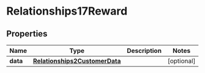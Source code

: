 # Relationships17Reward

## Properties
Name | Type | Description | Notes
------------ | ------------- | ------------- | -------------
**data** | [**Relationships2CustomerData**](Relationships2CustomerData.md) |  |  [optional]
